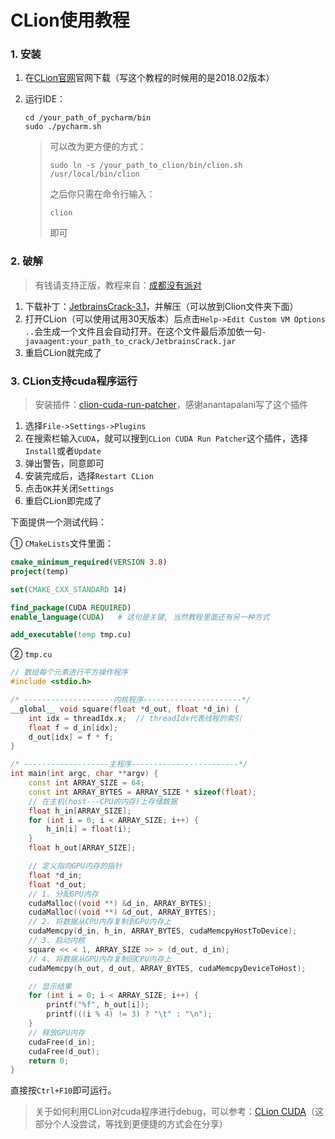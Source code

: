 # CLion使用教程

### 1. 安装

1. 在[CLion官网](https://www.jetbrains.com/clion/)官网下载（写这个教程的时候用的是2018.02版本）

2. 运行IDE：

   ```shell
   cd /your_path_of_pycharm/bin
   sudo ./pycharm.sh
   ```

   > 可以改为更方便的方式：
   >
   > ```shell
   > sudo ln -s /your_path_to_clion/bin/clion.sh /usr/local/bin/clion
   > ```
   >
   > 之后你只需在命令行输入：
   >
   > ```shell
   > clion
   > ```
   >
   > 即可

### 2. 破解

> 有钱请支持正版，教程来自：[成都没有派对](https://www.imsxm.com/2018/07/idea-2018-1-5-crack-patcher.html)

1. 下载补丁：[JetbrainsCrack-3.1](https://www.imsxm.com/wp-content/uploads/2018/07/JetbrainsCrack-3.1.zip)，并解压（可以放到Clion文件夹下面）
2. 打开CLion（可以使用试用30天版本）后点击`Help->Edit Custom VM Options ..`会生成一个文件且会自动打开。在这个文件最后添加依一句`-javaagent:your_path_to_crack/JetbrainsCrack.jar`
3. 重启CLion就完成了

### 3. CLion支持cuda程序运行

> 安装插件：[clion-cuda-run-patcher](https://github.com/anantapalani/clion-cuda-run-patcher)，感谢anantapalani写了这个插件

1. 选择`File->Settings->Plugins`
2. 在搜索栏输入`CUDA`，就可以搜到`CLion CUDA Run Patcher`这个插件，选择`Install`或者`Update`
3. 弹出警告，同意即可
4. 安装完成后，选择`Restart CLion`
5. 点击`OK`并关闭`Settings`
6. 重启CLion即完成了

下面提供一个测试代码：

① `CMakeLists`文件里面：

```cmake
cmake_minimum_required(VERSION 3.8)
project(temp)

set(CMAKE_CXX_STANDARD 14)

find_package(CUDA REQUIRED)
enable_language(CUDA)   # 这句是关键, 当然教程里面还有另一种方式

add_executable(temp tmp.cu)
```

② `tmp.cu`

```cpp
// 数组每个元素进行平方操作程序
#include <stdio.h>

/* --------------------内核程序----------------------*/
__global__ void square(float *d_out, float *d_in) {
    int idx = threadIdx.x;  // threadIdx代表线程的索引
    float f = d_in[idx];
    d_out[idx] = f * f;
}

/* -------------------主程序------------------------*/
int main(int argc, char **argv) {
    const int ARRAY_SIZE = 64;
    const int ARRAY_BYTES = ARRAY_SIZE * sizeof(float);
    // 在主机(host---CPU的内存)上存储数据
    float h_in[ARRAY_SIZE];
    for (int i = 0; i < ARRAY_SIZE; i++) {
        h_in[i] = float(i);
    }
    float h_out[ARRAY_SIZE];

    // 定义指向GPU内存的指针
    float *d_in;
    float *d_out;
    // 1. 分配GPU内存
    cudaMalloc((void **) &d_in, ARRAY_BYTES);
    cudaMalloc((void **) &d_out, ARRAY_BYTES);
    // 2. 将数据从CPU内存复制到GPU内存上
    cudaMemcpy(d_in, h_in, ARRAY_BYTES, cudaMemcpyHostToDevice);
    // 3. 启动内核
    square << < 1, ARRAY_SIZE >> > (d_out, d_in);
    // 4. 将数据从GPU内存复制回CPU内存上
    cudaMemcpy(h_out, d_out, ARRAY_BYTES, cudaMemcpyDeviceToHost);

    // 显示结果
    for (int i = 0; i < ARRAY_SIZE; i++) {
        printf("%f", h_out[i]);
        printf(((i % 4) != 3) ? "\t" : "\n");
    }
    // 释放GPU内存
    cudaFree(d_in);
    cudaFree(d_out);
    return 0;
}
```

直接按`Ctrl+F10`即可运行。

> 关于如何利用CLion对cuda程序进行debug，可以参考：[CLion CUDA](http://www.taolizhicheng.com/%E6%95%99%E7%A8%8B/2018/06/20/clion-with-cuda/)（这部分个人没尝试，等找到更便捷的方式会在分享）

